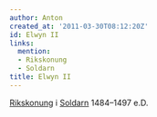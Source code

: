 ```yaml
---
author: Anton
created_at: '2011-03-30T08:12:20Z'
id: Elwyn II
links:
  mention:
  - Rikskonung
  - Soldarn
title: Elwyn II
---
```


[Rikskonung] i [Soldarn] 1484–1497 e.D.

  [Rikskonung]: Rikskonung
  [Soldarn]: Soldarn
